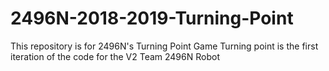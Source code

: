 # 2496N-2018-2019-Turning-Point
This repository is for 2496N's Turning Point Game
Turning point is the first iteration of the code for the V2 Team 2496N Robot
